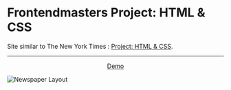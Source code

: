 # Frontendmasters Project: HTML & CSS
Site similar to The New York Times : [Project: HTML & CSS](https://btholt.github.io/intro-to-web-dev-v2/project-html-css).
<hr/>
<div align="center">

  [Demo](https://abhijeetsatpute.github.io/Newspaper/)

</div>


![Newspaper Layout](https://btholt.github.io/intro-to-web-dev-v2/static/html-css-project-66e24f56e6d7f2f3dc35819ea794b812-9c00e.png "Newspaper Layout")

